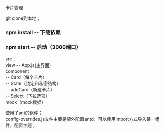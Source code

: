 卡片管理

git clone到本地；

### npm install -- 下载依赖
### npm start -- 启动（3000端口）

src：    
  view -- App.js(主界面)     
  component      
            -- Card（每个卡片）       
                        -- State（锁定和私密结构）      
            -- addCard（新建卡片）     
            -- Select（下拉选项）       
  mock（mock数据）      
     
使用了ant的组件；       
config-overrides.js文件主要是额外配置antd，可以使用import方式导入某一组件，配置主题；    

